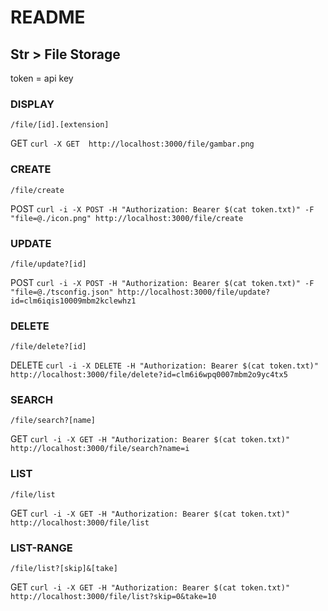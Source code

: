 # README

## Str > File Storage

token = api key

### DISPLAY
`/file/[id].[extension]`

GET `curl -X GET  http://localhost:3000/file/gambar.png`

### CREATE
`/file/create`

POST `curl -i -X POST -H "Authorization: Bearer $(cat token.txt)" -F "file=@./icon.png" http://localhost:3000/file/create`

### UPDATE
`/file/update?[id]`

POST `curl -i -X POST -H "Authorization: Bearer $(cat token.txt)" -F "file=@./tsconfig.json" http://localhost:3000/file/update?id=clm6iqis10009mbm2kclewhz1`

### DELETE
`/file/delete?[id]`


DELETE `curl -i -X DELETE -H "Authorization: Bearer $(cat token.txt)" http://localhost:3000/file/delete?id=clm6i6wpq0007mbm2o9yc4tx5`

### SEARCH
`/file/search?[name]`

GET `curl -i -X GET -H "Authorization: Bearer $(cat token.txt)" http://localhost:3000/file/search?name=i`

### LIST
`/file/list`

GET `curl -i -X GET -H "Authorization: Bearer $(cat token.txt)" http://localhost:3000/file/list`

### LIST-RANGE
`/file/list?[skip]&[take]`

GET `curl -i -X GET -H "Authorization: Bearer $(cat token.txt)" http://localhost:3000/file/list?skip=0&take=10`




